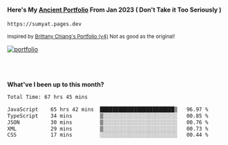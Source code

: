 #### Here's My [Ancient Portfolio](https://sumyat.pages.dev) From Jan 2023 ( Don't Take it Too Seriously ) 
````bash
https://sumyat.pages.dev 
````

<sub>Inspired by [Brittany Chiang's Portfolio (v4)](https://v4.brittanychiang.com/) Not as good as the original!</sub>


<a href='https://sumyat.pages.dev/'>
    <img src='https://github.com/sumyat-aung/sumyat-aung/assets/108873224/c9b4f2be-c585-4dd3-84e1-692c3854a6d8' alt='portfolio' align='center' />
</a>


<br />
<br />


<br />
<br />

**What've I been up to this month?**

<!--START_SECTION:waka-->

```txt
Total Time: 67 hrs 45 mins

JavaScript    65 hrs 42 mins  ████████████████████████▒   96.97 %
TypeScript    34 mins         ▒░░░░░░░░░░░░░░░░░░░░░░░░   00.85 %
JSON          30 mins         ▒░░░░░░░░░░░░░░░░░░░░░░░░   00.76 %
XML           29 mins         ▒░░░░░░░░░░░░░░░░░░░░░░░░   00.73 %
CSS           17 mins         ░░░░░░░░░░░░░░░░░░░░░░░░░   00.44 %
```

<!--END_SECTION:waka-->




